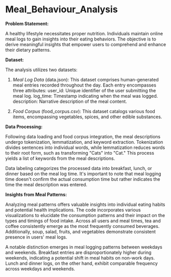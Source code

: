 # Meal_Behaviour_Analysis

**Problem Statement:**

A healthy lifestyle necessitates proper nutrition. Individuals maintain online meal logs to gain insights into their eating behaviors. The objective is to derive meaningful insights that empower users to comprehend and enhance their dietary patterns.


**Dataset:**

The analysis utilizes two datasets:

1. *Meal Log Data* (data.json): This dataset comprises human-generated meal entries recorded throughout the day. Each entry encompasses three attributes:
user_id: Unique identifier of the user submitting the meal log.
log_time: Timestamp indicating when the meal was logged.
description: Narrative description of the meal content.

2. *Food Corpus* (food_corpus.csv): This dataset catalogs various food items, encompassing vegetables, spices, and other edible substances.



**Data Processing:**

Following data loading and food corpus integration, the meal descriptions undergo tokenization, lemmatization, and keyword extraction. Tokenization divides sentences into individual words, while lemmatization reduces words to their root form, such as transforming "Cats" into "Cat." This process yields a list of keywords from the meal descriptions.

Data labeling categorizes the processed data into breakfast, lunch, or dinner based on the meal log time. It's important to note that meal logging time doesn't confirm the actual consumption time but rather indicates the time the meal description was entered.


**Insights from Meal Patterns:**

Analyzing meal patterns offers valuable insights into individual eating habits and potential health implications. The code incorporates various visualizations to elucidate the consumption patterns and their impact on the types and timings of food intake. Across all users and meal times, tea and coffee consistently emerge as the most frequently consumed beverages. Additionally, soup, salad, fruits, and vegetables demonstrate consistent presence in users' meal logs.

A notable distinction emerges in meal logging patterns between weekdays and weekends. Breakfast entries are disproportionately higher during weekends, indicating a potential shift in meal habits on non-work days. Lunch and dinner logs, on the other hand, exhibit comparable frequency across weekdays and weekends.

